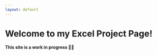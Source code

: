 ```yaml
---
layout: default
---
```


# Welcome to my Excel Project Page!

#### This site is a work in progress :wrench::hammer:
